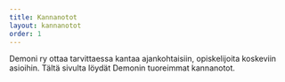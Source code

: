 ```yaml
---
title: Kannanotot
layout: kannanotot
order: 1
---
```


Demoni ry ottaa tarvittaessa kantaa ajankohtaisiin, opiskelijoita koskeviin asioihin. Tältä sivulta löydät Demonin tuoreimmat kannanotot.
